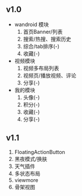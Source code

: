  ## v1.0
 - wandroid 模块 
    1. 首页Banner/列表
    2. 搜索/热搜、搜索历史
    3. 综合/tab排序(-)
    4. 收藏(-)
 - 视频模块
    1. 视频多布局列表
    2. 视频页/播放视频、评论
    3. 分享(-)
 - 我的模块
    1. 头像(-)
    2. 积分(-)
    3. 收藏(-)
    4. 分享(-)
 ## v1.1
 1. FloatingActionButton
 2. 黑夜模式/换肤
 3. 天气插件
 4. 多状态布局
 5. viewmore
 6. 骨架视图
 
